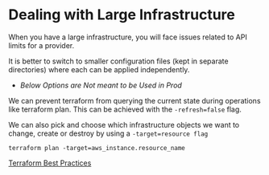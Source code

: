 # Dealing with Large Infrastructure

When you have a large infrastructure, you will face issues related to API limits for a provider.

It is better to switch to smaller configuration files (kept in separate directories) where each can be applied independently.

* *Below Options are Not meant to be Used in Prod*

We can prevent terraform from querying the current state during operations like terraform plan.
This can be achieved with the 
```-refresh=false``` flag. 

We can also pick and choose which infrastructure objects we want to change, create or destroy by using a ```-target=resource flag```
```
terraform plan -target=aws_instance.resource_name
```
[Terraform Best Practices](https://spacelift.io/blog/terraform-best-practices)
